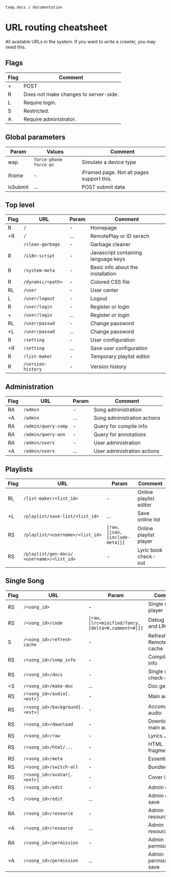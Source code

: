 `txmp.docs / documentation`

# URL routing cheatsheet

All available URLs in the system. If you want to write a crawler, you may need this.

## Flags

| Flag | Comment                               |
| ---- | ------------------------------------- |
| +    | POST                                  |
| R    | Does not make changes to server-side. |
| L    | Require login.                        |
| S    | Restricted.                           |
| A    | Require administrator.                |

## Global parameters

| Param    | Values                   | Comment                                   |
| -------- | ------------------------ | ----------------------------------------- |
| wap      | `force-phone` `force-pc` | Simulate a device type                    |
| iframe   | -                        | iFramed page. Not all pages support this. |
| isSubmit | ...                      | POST submit data                          |

## Top level

| Flag | URL                | Param | Comment                             |
| ---- | ------------------ | ----- | ----------------------------------- |
| R    | `/`                | -     | Homepage                            |
| +R   | `/`                | ...   | RemotePlay or ID serach             |
|      | `/clean-garbage`   | -     | Garbage cleaner                     |
| R    | `/i18n-script`     | -     | Javascript containing language keys |
| R    | `/system-meta`     | -     | Basic info about the installation   |
| R    | `/dynamic/<path>`  | -     | Colored CSS file                    |
| RL   | `/user`            | -     | User center                         |
| L    | `/user/logout`     | -     | Logout                              |
| R    | `/user/login`      | -     | Register or login                   |
| +    | `/user/login`      | ...   | Register or login                   |
| RL   | `/user/passwd`     | -     | Change password                     |
| +L   | `/user/passwd`     | ...   | Change password                     |
| R    | `/setting`         | -     | User configuration                  |
| +R   | `/setting`         | ...   | Save user configuration             |
| R    | `/list-maker`      | -     | Temporary playlist editor           |
| R    | `/version-history` | -     | Version history                     |

## Administration

| Flag | URL                 | Param | Comment                     |
| ---- | ------------------- | ----- | --------------------------- |
| RA   | `/admin`            | -     | Song administration         |
| +A   | `/admin`            | ...   | Song administration actions |
| RA   | `/admin/query-comp` | -     | Query for compile info      |
| RA   | `/admin/query-ann`  | -     | Query for annotations       |
| RA   | `/admin/users`      | -     | User administration         |
| +A   | `/admin/users`      | ...   | User administration actions |

## Playlists

| Flag | URL                                               | Param                         | Comment                |
| ---- | ------------------------------------------------- | ----------------------------- | ---------------------- |
| RL   | `/list-maker/<list_id>`                           | -                             | Online playlist editor |
| +L   | `/playlist/save-list/<list_id>`                   | ...                           | Save online list       |
| RS   | `/playlist/<username>/<list_id>`                  | `[raw,[json,[include-meta]]]` | Online playlist player |
| RS   | `/playlist/gen-docs/`<br />`<username>/<list_id>` | -                             | Lyric book check-out   |

## Single Song

| Flag | URL                             | Param                                                    | Comment                  |
| ---- | ------------------------------- | -------------------------------------------------------- | ------------------------ |
| RS   | `/<song_id>`                    | -                                                        | Single song player       |
| RS   | `/<song_id>/code`               | `[raw,[lrc=minified/fancy,`<br />`[delta=#,comment=#]]]` | Debug code and LRC       |
| S    | `/<song_id>/refresh-cache`      | -                                                        | Refresh RemotePlay cache |
| RS   | `/<song_id>/comp_info`          | -                                                        | Compilation info         |
| RS   | `/<song_id>/docs`               | -                                                        | Single doc check-out     |
| +S   | `/<song_id>/make-doc`           | ...                                                      | Doc generate             |
| RS   | `/<song_id>/audio[.<ext>]`      | -                                                        | Main audio               |
| RS   | `/<song_id>/background[.<ext>]` | -                                                        | Accompanying audio       |
| RS   | `/<song_id>/download`           | -                                                        | Download main audio      |
| RS   | `/<song_id>/raw`                | -                                                        | Lyrics JSON              |
| RS   | `/<song_id>/html/...`           | -                                                        | HTML fragment            |
| RS   | `/<song_id>/meta`               | -                                                        | Essential URLs           |
| RS   | `/<song_id>/switch-all`         | -                                                        | Bundled data             |
| RS   | `/<song_id>/avatar[.<ext>]`     | -                                                        | Cover image              |
| RS   | `/<song_id>/edit`               | -                                                        | Admin edit               |
| +S   | `/<song_id>/edit`               | ...                                                      | Admin edit save          |
| RA   | `/<song_id>/resource`           | -                                                        | Admin resource           |
| +A   | `/<song_id>/resource`           | ...                                                      | Admin resource save      |
| RA   | `/<song_id>/permission`         | -                                                        | Admin permission         |
| +A   | `/<song_id>/permission`         | ...                                                      | Admin permission save    |
